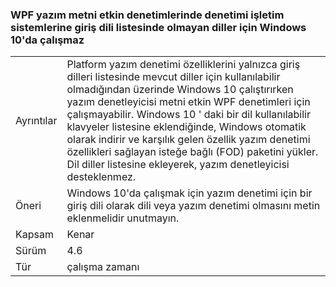### <a name="wpf-spell-checking-in-text-enabled-controls-will-not-work-in-windows-10-for-languages-not-in-the-oss-input-language-list"></a>WPF yazım metni etkin denetimlerinde denetimi işletim sistemlerine giriş dili listesinde olmayan diller için Windows 10'da çalışmaz

|   |   |
|---|---|
|Ayrıntılar|Platform yazım denetimi özelliklerini yalnızca giriş dilleri listesinde mevcut diller için kullanılabilir olmadığından üzerinde Windows 10 çalıştırırken yazım denetleyicisi metni etkin WPF denetimleri için çalışmayabilir. Windows 10 ' daki bir dil kullanılabilir klavyeler listesine eklendiğinde, Windows otomatik olarak indirir ve karşılık gelen özellik yazım denetimi özellikleri sağlayan isteğe bağlı (FOD) paketini yükler. Dil diller listesine ekleyerek, yazım denetleyicisi desteklenmez.|
|Öneri|Windows 10'da çalışmak için yazım denetimi için bir giriş dili olarak dili veya yazım denetimi olmasını metin eklenmelidir unutmayın.|
|Kapsam|Kenar|
|Sürüm|4.6|
|Tür|çalışma zamanı|

